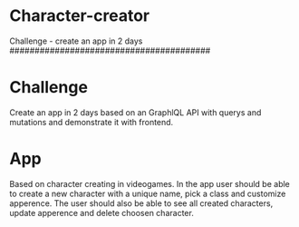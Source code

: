 ﻿# Character-creator
Challenge - create an app in 2 days
########################################

# Challenge
Create an app in 2 days based on an GraphlQL API with querys and mutations and demonstrate it with frontend.

# App
Based on character creating in videogames. In the app user should be able to create a new character with a unique name, pick a class and customize apperence. The user should also be able to see all created characters, update apperence and delete choosen character. 


